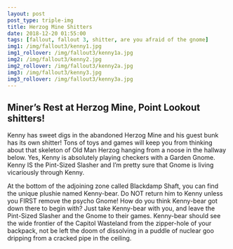 ```yaml
---
layout: post
post_type: triple-img
title: Herzog Mine Shitters
date: 2018-12-20 01:55:00
tags: [fallout, fallout 3, shitter, are you afraid of the gnome]
img1: /img/fallout3/kenny1.jpg
img1_rollover: /img/fallout3/kenny1a.jpg
img2: /img/fallout3/kenny2.jpg
img2_rollover: /img/fallout3/kenny2a.jpg
img3: /img/fallout3/kenny3.jpg
img3_rollover: /img/fallout3/kenny3a.jpg
---
```

## Miner’s Rest at Herzog Mine, Point Lookout shitters!

Kenny has sweet digs in the abandoned Herzog Mine and his guest bunk has its own shitter! Tons of toys and games will keep you from thinking about that skeleton of Old Man Herzog hanging from a noose in the hallway below. Yes, Kenny is absolutely playing checkers with a Garden Gnome. Kenny IS the Pint-Sized Slasher and I’m pretty sure that Gnome is living vicariously through Kenny.

At the bottom of the adjoining zone called Blackdamp Shaft, you can find the unique plushie named Kenny-bear. Do NOT return him to Kenny unless you FIRST remove the psycho Gnome! How do you think Kenny-bear got down there to begin with? Just take Kenny-bear with you, and leave the Pint-Sized Slasher and the Gnome to their games. Kenny-bear should see the wide frontier of the Capitol Wasteland from the zipper-hole of your backpack, not be left the doom of dissolving in a puddle of nuclear goo dripping from a cracked pipe in the ceiling.
